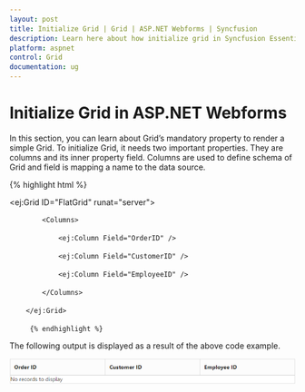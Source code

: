 ```yaml
---
layout: post
title: Initialize Grid | Grid | ASP.NET Webforms | Syncfusion
description: Learn here about how initialize grid in Syncfusion Essential ASP.NET MVC Tooltip Control, its elements, and more.
platform: aspnet
control: Grid
documentation: ug
---
```


# Initialize Grid in ASP.NET Webforms

In this section, you can learn about Grid’s mandatory property to render a simple Grid. To initialize Grid, it needs two important properties. They are columns and its inner property field. Columns are used to define schema of Grid and field is mapping a name to the data source.

{% highlight html %}

  <ej:Grid ID="FlatGrid" runat="server">

            <Columns>

                <ej:Column Field="OrderID" />

                <ej:Column Field="CustomerID" />

                <ej:Column Field="EmployeeID" />

            </Columns>

        </ej:Grid>
		
		 {% endhighlight %}

The following output is displayed as a result of the above code example.

![Initialize Grid in ASP.NET Webforms](Initialize-Grid_images/Initialize-Grid_img1.png)



